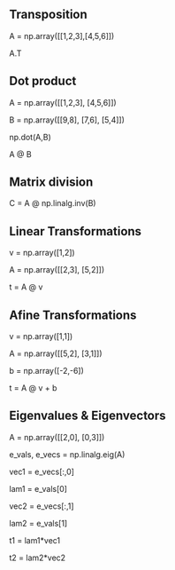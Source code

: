 ## Transposition

A = np.array([[1,2,3],[4,5,6]])

A.T

## Dot product 

A = np.array([[1,2,3],
              [4,5,6]])
              
B = np.array([[9,8],
              [7,6],
              [5,4]])
              
np.dot(A,B)

A @ B

## Matrix division

C = A @ np.linalg.inv(B)


## Linear Transformations

v = np.array([1,2])

A = np.array([[2,3],
              [5,2]])

t = A @ v

## Afine Transformations

v = np.array([1,1])

A = np.array([[5,2],
              [3,1]])
              
b = np.array([-2,-6])

t = A @ v + b

## Eigenvalues & Eigenvectors

A = np.array([[2,0],
              [0,3]])
              
e_vals, e_vecs = np.linalg.eig(A)

vec1 = e_vecs[:,0]

lam1 = e_vals[0]

vec2 = e_vecs[:,1]

lam2 = e_vals[1]

t1 = lam1*vec1

t2 = lam2*vec2



